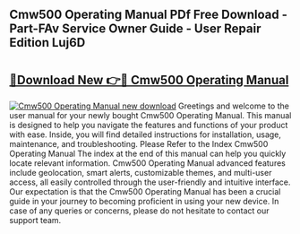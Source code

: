 ## Cmw500 Operating Manual PDf Free Download - Part-FAv Service Owner Guide - User Repair Edition Luj6D

# <h2><a href="http://bc44011.oget.top/?id=Cmw500+Operating+Manual">🔗Download New 👉🔴 Cmw500 Operating Manual</a></h2>

[![Cmw500 Operating Manual new download](https://i.imgur.com/5g1atiW.png)](http://bc44011.oget.top/?id=Cmw500+Operating+Manual)
Greetings and welcome to the user manual for your newly bought Cmw500 Operating Manual. This manual is designed to help you navigate the features and functions of your product with ease. Inside, you will find detailed instructions for installation, usage, maintenance, and troubleshooting. Please Refer to the Index Cmw500 Operating Manual The index at the end of this manual can help you quickly locate relevant information. Cmw500 Operating Manual advanced features include geolocation, smart alerts, customizable themes, and multi-user access, all easily controlled through the user-friendly and intuitive interface. Our expectation is that the Cmw500 Operating Manual has been a crucial guide in your journey to becoming proficient in using your new device. In case of any queries or concerns, please do not hesitate to contact our support team.
